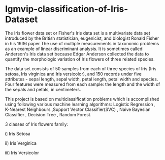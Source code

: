 # lgmvip-classification-of-Iris-Dataset
The Iris flower data set or Fisher's Iris data set is a multivariate data set introduced by the British statistician, eugenicist, and biologist Ronald Fisher in his 1936 paper The use of multiple measurements in taxonomic problems as an example of linear discriminant analysis. It is sometimes called Anderson's Iris data set because Edgar Anderson collected the data to quantify the morphologic variation of Iris flowers of three related species.

The data set consists of 50 samples from each of three species of Iris (Iris setosa, Iris virginica and Iris versicolor), and 150 records under five attributes - sepal length, sepal width, petal length, petal width and species. Four features were measured from each sample: the length and the width of the sepals and petals, in centimeters.

This project is based on multiclassification problems which is accomplished using following various machine learning algorithms: Logistic Regression , K-Nearest Neighbours ,Support Vector Classifier(SVC) , Naive Bayesian Classifier , Decision Tree , Random Forest.

3 classes of Iris flowers family:

i) Iris Setosa

ii) Iris Verginica

iii) Iris Versicolor

